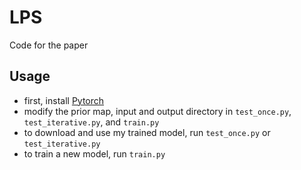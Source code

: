 # LPS
Code for the paper

## Usage
* first, install [Pytorch](https://github.com/pytorch/pytorch)
* modify the prior map, input and output directory in ```test_once.py```, ```test_iterative.py```, and ```train.py```
* to download and use my trained model, run ```test_once.py``` or ```test_iterative.py```
* to train a new model, run ```train.py```
